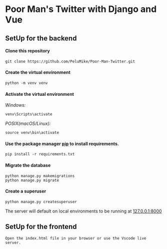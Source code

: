 # Poor Man's Twitter with Django and Vue

## SetUp for the backend

#### Clone this repository
```
git clone https://github.com/PeluMike/Poor-Man-Twitter.git
```


#### Create the virtual environment
```
python -m venv venv
```


#### Activate the virtual environment

*Windows:*
```
venv\Scripts\activate
```

*POSIX(macOS/Linux):*
```
source venv\bin\activate
```


#### Use the package manager [pip](https://pip.pypa.io/en/stable/) to install requirements.

```
pip install -r requirements.txt
```


#### Migrate the database
```
python manage.py makemigrations
python manage.py migrate
```

#### Create a superuser
```
python manage.py createsuperuser
```


The server will default on local environments to be running at [127.0.0.1:8000](127.0.0.1:8000)


## SetUp for the frontend

```
Open the index.html file in your browser or use the Vscode live server. 
```

